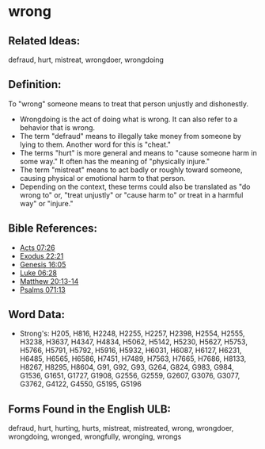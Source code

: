 # wrong

## Related Ideas:

defraud, hurt, mistreat, wrongdoer, wrongdoing

## Definition:

To "wrong" someone means to treat that person unjustly and dishonestly.

* Wrongdoing is the act of doing what is wrong. It can also refer to a behavior that is wrong.
* The term "defraud" means to illegally take money from someone by lying to them. Another word for this is "cheat."
* The terms "hurt" is more general and means to "cause someone harm in some way." It often has the meaning of "physically injure."
* The term "mistreat" means to act badly or roughly toward someone, causing physical or emotional harm to that person.
* Depending on the context, these terms could also be translated as "do wrong to" or, "treat unjustly" or "cause harm to" or treat in a harmful way" or "injure."

## Bible References:

* [Acts 07:26](rc://en/tn/help/act/07/26)
* [Exodus 22:21](rc://en/tn/help/exo/22/21)
* [Genesis 16:05](rc://en/tn/help/gen/16/05)
* [Luke 06:28](rc://en/tn/help/luk/06/28)
* [Matthew 20:13-14](rc://en/tn/help/mat/20/13)
* [Psalms 071:13](rc://en/tn/help/psa/071/13)

## Word Data:

* Strong's: H205, H816, H2248, H2255, H2257, H2398, H2554, H2555, H3238, H3637, H4347, H4834, H5062, H5142, H5230, H5627, H5753, H5766, H5791, H5792, H5916, H5932, H6031, H6087, H6127, H6231, H6485, H6565, H6586, H7451, H7489, H7563, H7665, H7686, H8133, H8267, H8295, H8604, G91, G92, G93, G264, G824, G983, G984, G1536, G1651, G1727, G1908, G2556, G2559, G2607, G3076, G3077, G3762, G4122, G4550, G5195, G5196

## Forms Found in the English ULB:

defraud, hurt, hurting, hurts, mistreat, mistreated, wrong, wrongdoer, wrongdoing, wronged, wrongfully, wronging, wrongs


